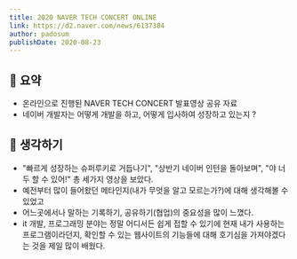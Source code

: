 ```yaml
---
title: 2020 NAVER TECH CONCERT ONLINE
link: https://d2.naver.com/news/6137384
author: padosum
publishDate: 2020-08-23
---
```

## 📝 요약 
- 온라인으로 진행된 NAVER TECH CONCERT 발표영상 공유 자료 
- 네이버 개발자는 어떻게 개발을 하고, 어떻게 입사하여 성장하고 있는지 ? 

## 🤔 생각하기 
- "빠르게 성장하는 슈퍼루키로 거듭나기", "상반기 네이버 인턴을 돌아보며", "야 너두 할 수 있어!" 총 세가지 영상을 보았다. 
- 예전부터 많이 들어왔던 메타인지(내가 무엇을 알고 모르는가?)에 대해 생각해볼 수 있었고 
- 어느곳에서나 말하는 기록하기, 공유하기(협업)의 중요성을 많이 느꼈다. 
- it 개발, 프로그래밍 분야는 정말 어디서든 쉽게 접할 수 있기에 현재 내가 사용하는 프로그램이라던지, 확인할 수 있는 웹사이트의 기능들에 대해 호기심을 가져야겠다는 것을 제일 많이 배웠다.  

